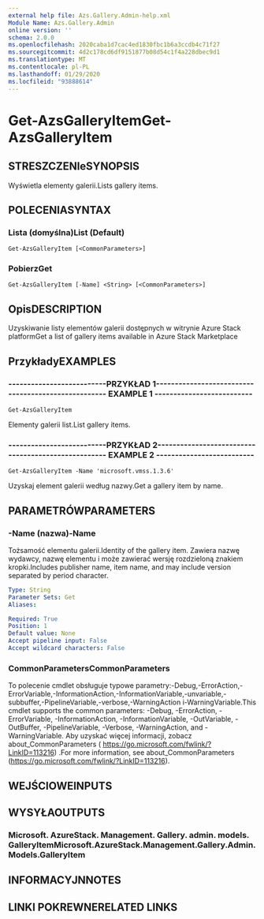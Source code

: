 ```yaml
---
external help file: Azs.Gallery.Admin-help.xml
Module Name: Azs.Gallery.Admin
online version: ''
schema: 2.0.0
ms.openlocfilehash: 2020caba1d7cac4ed1830fbc1b6a3ccdb4c71f27
ms.sourcegitcommit: 4d2c178cd6df9151877b08d54c1f4a228dbec9d1
ms.translationtype: MT
ms.contentlocale: pl-PL
ms.lasthandoff: 01/29/2020
ms.locfileid: "93888614"
---
```

# <span data-ttu-id="0af80-101">Get-AzsGalleryItem</span><span class="sxs-lookup"><span data-stu-id="0af80-101">Get-AzsGalleryItem</span></span>

## <span data-ttu-id="0af80-102">STRESZCZENIe</span><span class="sxs-lookup"><span data-stu-id="0af80-102">SYNOPSIS</span></span>
<span data-ttu-id="0af80-103">Wyświetla elementy galerii.</span><span class="sxs-lookup"><span data-stu-id="0af80-103">Lists gallery items.</span></span>

## <span data-ttu-id="0af80-104">POLECENIA</span><span class="sxs-lookup"><span data-stu-id="0af80-104">SYNTAX</span></span>

### <span data-ttu-id="0af80-105">Lista (domyślna)</span><span class="sxs-lookup"><span data-stu-id="0af80-105">List (Default)</span></span>
```
Get-AzsGalleryItem [<CommonParameters>]
```

### <span data-ttu-id="0af80-106">Pobierz</span><span class="sxs-lookup"><span data-stu-id="0af80-106">Get</span></span>
```
Get-AzsGalleryItem [-Name] <String> [<CommonParameters>]
```

## <span data-ttu-id="0af80-107">Opis</span><span class="sxs-lookup"><span data-stu-id="0af80-107">DESCRIPTION</span></span>
<span data-ttu-id="0af80-108">Uzyskiwanie listy elementów galerii dostępnych w witrynie Azure Stack platform</span><span class="sxs-lookup"><span data-stu-id="0af80-108">Get a list of gallery items available in Azure Stack Marketplace</span></span>

## <span data-ttu-id="0af80-109">Przykłady</span><span class="sxs-lookup"><span data-stu-id="0af80-109">EXAMPLES</span></span>

### <span data-ttu-id="0af80-110">--------------------------PRZYKŁAD 1--------------------------</span><span class="sxs-lookup"><span data-stu-id="0af80-110">-------------------------- EXAMPLE 1 --------------------------</span></span>
```
Get-AzsGalleryItem
```

<span data-ttu-id="0af80-111">Elementy galerii list.</span><span class="sxs-lookup"><span data-stu-id="0af80-111">List gallery items.</span></span>

### <span data-ttu-id="0af80-112">--------------------------PRZYKŁAD 2--------------------------</span><span class="sxs-lookup"><span data-stu-id="0af80-112">-------------------------- EXAMPLE 2 --------------------------</span></span>
```
Get-AzsGalleryItem -Name 'microsoft.vmss.1.3.6'
```

<span data-ttu-id="0af80-113">Uzyskaj element galerii według nazwy.</span><span class="sxs-lookup"><span data-stu-id="0af80-113">Get a gallery item by name.</span></span>

## <span data-ttu-id="0af80-114">PARAMETRÓW</span><span class="sxs-lookup"><span data-stu-id="0af80-114">PARAMETERS</span></span>

### <span data-ttu-id="0af80-115">-Name (nazwa)</span><span class="sxs-lookup"><span data-stu-id="0af80-115">-Name</span></span>
<span data-ttu-id="0af80-116">Tożsamość elementu galerii.</span><span class="sxs-lookup"><span data-stu-id="0af80-116">Identity of the gallery item.</span></span>
<span data-ttu-id="0af80-117">Zawiera nazwę wydawcy, nazwę elementu i może zawierać wersję rozdzieloną znakiem kropki.</span><span class="sxs-lookup"><span data-stu-id="0af80-117">Includes publisher name, item name, and may include version separated by period character.</span></span>

```yaml
Type: String
Parameter Sets: Get
Aliases: 

Required: True
Position: 1
Default value: None
Accept pipeline input: False
Accept wildcard characters: False
```

### <span data-ttu-id="0af80-118">CommonParameters</span><span class="sxs-lookup"><span data-stu-id="0af80-118">CommonParameters</span></span>
<span data-ttu-id="0af80-119">To polecenie cmdlet obsługuje typowe parametry:-Debug,-ErrorAction,-ErrorVariable,-InformationAction,-InformationVariable,-unvariable,-subbuffer,-PipelineVariable,-verbose,-WarningAction i-WarningVariable.</span><span class="sxs-lookup"><span data-stu-id="0af80-119">This cmdlet supports the common parameters: -Debug, -ErrorAction, -ErrorVariable, -InformationAction, -InformationVariable, -OutVariable, -OutBuffer, -PipelineVariable, -Verbose, -WarningAction, and -WarningVariable.</span></span> <span data-ttu-id="0af80-120">Aby uzyskać więcej informacji, zobacz about_CommonParameters ( https://go.microsoft.com/fwlink/?LinkID=113216) .</span><span class="sxs-lookup"><span data-stu-id="0af80-120">For more information, see about_CommonParameters (https://go.microsoft.com/fwlink/?LinkID=113216).</span></span>

## <span data-ttu-id="0af80-121">WEJŚCIOWE</span><span class="sxs-lookup"><span data-stu-id="0af80-121">INPUTS</span></span>

## <span data-ttu-id="0af80-122">WYSYŁA</span><span class="sxs-lookup"><span data-stu-id="0af80-122">OUTPUTS</span></span>

### <span data-ttu-id="0af80-123">Microsoft. AzureStack. Management. Gallery. admin. models. GalleryItem</span><span class="sxs-lookup"><span data-stu-id="0af80-123">Microsoft.AzureStack.Management.Gallery.Admin.Models.GalleryItem</span></span>

## <span data-ttu-id="0af80-124">INFORMACYJN</span><span class="sxs-lookup"><span data-stu-id="0af80-124">NOTES</span></span>

## <span data-ttu-id="0af80-125">LINKI POKREWNE</span><span class="sxs-lookup"><span data-stu-id="0af80-125">RELATED LINKS</span></span>

